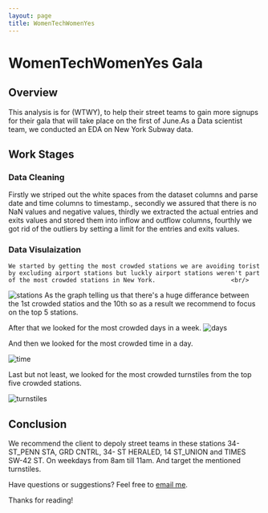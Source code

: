 ```yaml
---
layout: page
title: WomenTechWomenYes
---
```


<div class="page">
  <h1 class="page-title">WomenTechWomenYes Gala</h1>
  <h2 class="lead">Overview</h2>
  <p>
    This analysis is for (WTWY), to help their street teams to gain more signups for their gala that will take place on the first of June.As a Data scientist team, we conducted an EDA on New York Subway data.
  </p>
  <h2 class="lead">Work Stages</h2>
  <h3 class="lead">Data Cleaning</h3>
  <p>
    Firstly we striped out the white spaces from the dataset columns and parse date and time columns to timestamp., secondly we assured that there is no NaN values and negative values, thirdly we extracted the actual entries and exits values and stored them into inflow and outflow columns, fourthly we got rid of the outliers by setting a limit for the entries and exits values.
  </p>
  <h3 class="lead">Data Visulaization</h3>

    We started by getting the most crowded stations we are avoiding torist by excluding airport stations but luckly airport stations weren't part of the most crowded stations in New York.         			<br/>

  ![stations](/Users/Njoud/Desktop/Njjouud.github.io/stations.png)  As the graph telling us that there's a huge differance between the 1st crowded statios and the 10th so as a result we recommend to focus on the top 5 stations.

After that we looked for the most crowded days in a week.   ![days](/Users/Njoud/Desktop/Njjouud.github.io/days.png)

And then we looked for the most crowded time in a day.

![time](/Users/Njoud/Desktop/Njjouud.github.io/time.png)

 Last but not least, we looked for the most crowded turnstiles from the top five crowded stations.  

![turnstiles](/Users/Njoud/Desktop/Njjouud.github.io/turnstiles.png)

## Conclusion

We recommend the client to depoly street teams in these stations 34-ST_PENN STA, GRD CNTRL, 34- ST HERALED, 14 ST_UNION and TIMES SW-42 ST. On weekdays from 8am till 11am. And target the mentioned turnstiles.


Have questions or suggestions? Feel free to [email me](mailto:njoud.algifari@gmail.com).

Thanks for reading!
